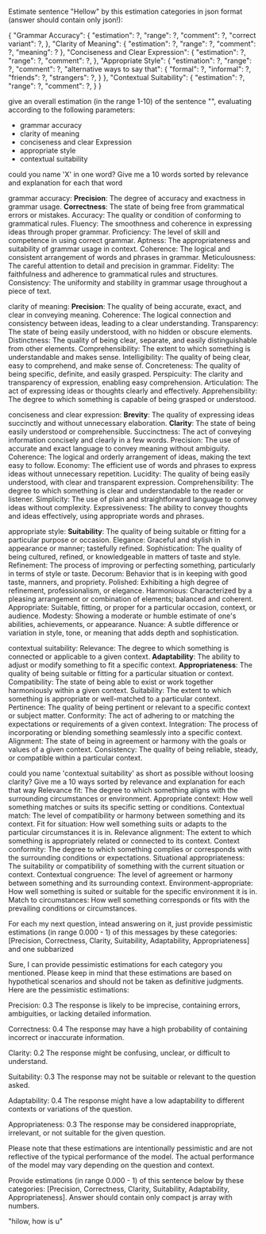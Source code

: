 Estimate sentence "Hellow" by this estimation categories in json format (answer should contain only json!):

{
    "Grammar Accuracy": {
        "estimation": ?,
        "range": ?,
        "comment": ?,
        "correct variant": ?,
    },
    "Clarity of Meaning": {
        "estimation": ?,
        "range": ?,
        "comment": ?,
        "meaning": ?
    },
    "Conciseness and Clear Expression": {
        "estimation": ?,
        "range": ?,
        "comment": ?,
    },
    "Appropriate Style": {
        "estimation": ?,
        "range": ?,
        "comment": ?,
        "alternative ways to say that": {
            "formal": ?,
            "informal": ?,
            "friends": ?,
            "strangers": ?,
        }
    },
    "Contextual Suitability": {
        "estimation": ?,
        "range": ?,
        "comment": ?,
    }
}


give an overall estimation (in the range 1-10) of the sentence "", evaluating according to the following parameters:
- grammar accuracy
- clarity of meaning
- conciseness and clear Expression
- appropriate style
- contextual suitability


could you name 'X' in one word? Give me a 10 words  sorted by relevance and explanation for each that word

grammar accuracy:
    **Precision**: The degree of accuracy and exactness in grammar usage.
    **Correctness**: The state of being free from grammatical errors or mistakes.
    Accuracy: The quality or condition of conforming to grammatical rules.
    Fluency: The smoothness and coherence in expressing ideas through proper grammar.
    Proficiency: The level of skill and competence in using correct grammar.
    Aptness: The appropriateness and suitability of grammar usage in context.
    Coherence: The logical and consistent arrangement of words and phrases in grammar.
    Meticulousness: The careful attention to detail and precision in grammar.
    Fidelity: The faithfulness and adherence to grammatical rules and structures.
    Consistency: The uniformity and stability in grammar usage throughout a piece of text.

clarity of meaning:
    **Precision**: The quality of being accurate, exact, and clear in conveying meaning.
    Coherence: The logical connection and consistency between ideas, leading to a clear understanding.
    Transparency: The state of being easily understood, with no hidden or obscure elements.
    Distinctness: The quality of being clear, separate, and easily distinguishable from other elements.
    Comprehensibility: The extent to which something is understandable and makes sense.
    Intelligibility: The quality of being clear, easy to comprehend, and make sense of.
    Concreteness: The quality of being specific, definite, and easily grasped.
    Perspicuity: The clarity and transparency of expression, enabling easy comprehension.
    Articulation: The act of expressing ideas or thoughts clearly and effectively.
    Apprehensibility: The degree to which something is capable of being grasped or understood.

conciseness and clear expression:
    **Brevity**: The quality of expressing ideas succinctly and without unnecessary elaboration.
    **Clarity**: The state of being easily understood or comprehensible.
    Succinctness: The act of conveying information concisely and clearly in a few words.
    Precision: The use of accurate and exact language to convey meaning without ambiguity.
    Coherence: The logical and orderly arrangement of ideas, making the text easy to follow.
    Economy: The efficient use of words and phrases to express ideas without unnecessary repetition.
    Lucidity: The quality of being easily understood, with clear and transparent expression.
    Comprehensibility: The degree to which something is clear and understandable to the reader or listener.
    Simplicity: The use of plain and straightforward language to convey ideas without complexity.
    Expressiveness: The ability to convey thoughts and ideas effectively, using appropriate words and phrases.

appropriate style:
    **Suitability**: The quality of being suitable or fitting for a particular purpose or occasion.
    Elegance: Graceful and stylish in appearance or manner; tastefully refined.
    Sophistication: The quality of being cultured, refined, or knowledgeable in matters of taste and style.
    Refinement: The process of improving or perfecting something, particularly in terms of style or taste.
    Decorum: Behavior that is in keeping with good taste, manners, and propriety.
    Polished: Exhibiting a high degree of refinement, professionalism, or elegance.
    Harmonious: Characterized by a pleasing arrangement or combination of elements; balanced and coherent.
    Appropriate: Suitable, fitting, or proper for a particular occasion, context, or audience.
    Modesty: Showing a moderate or humble estimate of one's abilities, achievements, or appearance.
    Nuance: A subtle difference or variation in style, tone, or meaning that adds depth and sophistication.

contextual suitability:
    Relevance: The degree to which something is connected or applicable to a given context.
    **Adaptability**: The ability to adjust or modify something to fit a specific context.
    **Appropriateness**: The quality of being suitable or fitting for a particular situation or context.
    Compatibility: The state of being able to exist or work together harmoniously within a given context.
    Suitability: The extent to which something is appropriate or well-matched to a particular context.
    Pertinence: The quality of being pertinent or relevant to a specific context or subject matter.
    Conformity: The act of adhering to or matching the expectations or requirements of a given context.
    Integration: The process of incorporating or blending something seamlessly into a specific context.
    Alignment: The state of being in agreement or harmony with the goals or values of a given context.
    Consistency: The quality of being reliable, steady, or compatible within a particular context.

could you name 'contextual suitability' as short as possible without loosing clarity? Give me a 10 ways sorted by relevance and explanation for each that way
    Relevance fit: The degree to which something aligns with the surrounding circumstances or environment.
    Appropriate context: How well something matches or suits its specific setting or conditions.
    Contextual match: The level of compatibility or harmony between something and its context.
    Fit for situation: How well something suits or adapts to the particular circumstances it is in.
    Relevance alignment: The extent to which something is appropriately related or connected to its context.
    Context conformity: The degree to which something complies or corresponds with the surrounding conditions or expectations.
    Situational appropriateness: The suitability or compatibility of something with the current situation or context.
    Contextual congruence: The level of agreement or harmony between something and its surrounding context.
    Environment-appropriate: How well something is suited or suitable for the specific environment it is in.
    Match to circumstances: How well something corresponds or fits with the prevailing conditions or circumstances.



For each my next question, intead answering on it, just provide pessimistic estimations (in range 0.000 - 1) of this messages by these categories: [Precision, Correctness, Clarity, Suitability, Adaptability, Appropriateness] and one subbarized

Sure, I can provide pessimistic estimations for each category you mentioned. Please keep in mind that these estimations are based on hypothetical scenarios and should not be taken as definitive judgments. Here are the pessimistic estimations:

Precision: 0.3
The response is likely to be imprecise, containing errors, ambiguities, or lacking detailed information.

Correctness: 0.4
The response may have a high probability of containing incorrect or inaccurate information.

Clarity: 0.2
The response might be confusing, unclear, or difficult to understand.

Suitability: 0.3
The response may not be suitable or relevant to the question asked.

Adaptability: 0.4
The response might have a low adaptability to different contexts or variations of the question.

Appropriateness: 0.3
The response may be considered inappropriate, irrelevant, or not suitable for the given question.

Please note that these estimations are intentionally pessimistic and are not reflective of the typical performance of the model. The actual performance of the model may vary depending on the question and context.




Provide estimations (in range 0.000 - 1) of this sentence below by these categories: [Precision, Correctness, Clarity, Suitability, Adaptability, Appropriateness]. Answer should contain only compact js array with numbers.

"hilow, how is u"

